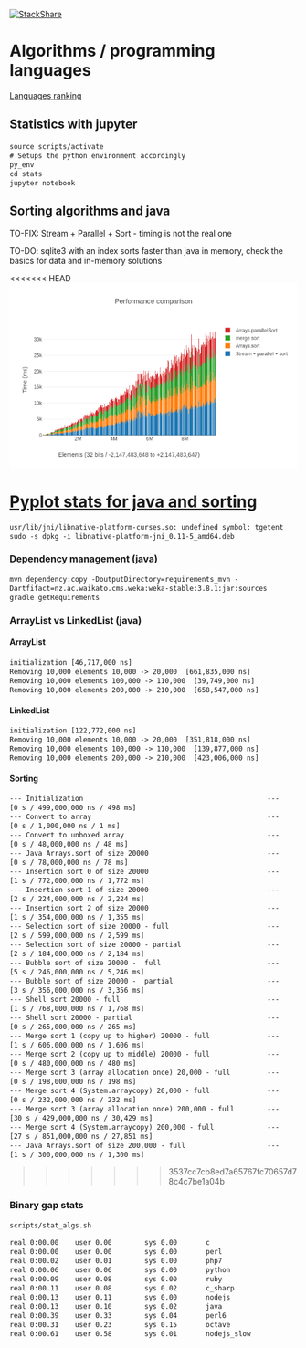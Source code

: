 [![StackShare](https://img.shields.io/badge/tech-stack-0690fa.svg?style=flat)](https://stackshare.io/graphai/graphai)
# Algorithms / programming languages

[Languages ranking](http://spectrum.ieee.org/static/interactive-the-top-programming-languages-2017)

## Statistics with jupyter

```
source scripts/activate
# Setups the python environment accordingly
py_env 
cd stats
jupyter notebook

```

## Sorting algorithms and java
TO-FIX: Stream + Parallel + Sort - timing is not the real one

TO-DO: sqlite3 with an index sorts faster than java in memory, check the basics for data and in-memory solutions

<<<<<<< HEAD
![Comparison](stats/figures/sort_comparison.png)

[Pyplot stats for java and sorting](stats/Java_sorting.md)
=======
```
usr/lib/jni/libnative-platform-curses.so: undefined symbol: tgetent
sudo -s dpkg -i libnative-platform-jni_0.11-5_amd64.deb
```

### Dependency management (java)
```
mvn dependency:copy -DoutputDirectory=requirements_mvn -Dartfifact=nz.ac.waikato.cms.weka:weka-stable:3.8.1:jar:sources
gradle getRequirements
```

### ArrayList vs LinkedList (java)
####  ArrayList
```
initialization [46,717,000 ns]
Removing 10,000 elements 10,000 -> 20,000  [661,835,000 ns]
Removing 10,000 elements 100,000 -> 110,000  [39,749,000 ns]
Removing 10,000 elements 200,000 -> 210,000  [658,547,000 ns]
```
#### LinkedList
```
initialization [122,772,000 ns]
Removing 10,000 elements 10,000 -> 20,000  [351,818,000 ns]
Removing 10,000 elements 100,000 -> 110,000  [139,877,000 ns]
Removing 10,000 elements 200,000 -> 210,000  [423,006,000 ns]
```

#### Sorting
```
--- Initialization                                             ---	 [0 s / 499,000,000 ns / 498 ms]
--- Convert to array                                           ---	 [0 s / 1,000,000 ns / 1 ms]
--- Convert to unboxed array                                   ---	 [0 s / 48,000,000 ns / 48 ms]
--- Java Arrays.sort of size 20000                             ---	 [0 s / 78,000,000 ns / 78 ms]
--- Insertion sort 0 of size 20000                             ---	 [1 s / 772,000,000 ns / 1,772 ms]
--- Insertion sort 1 of size 20000                             ---	 [2 s / 224,000,000 ns / 2,224 ms]
--- Insertion sort 2 of size 20000                             ---	 [1 s / 354,000,000 ns / 1,355 ms]
--- Selection sort of size 20000 - full                        ---	 [2 s / 599,000,000 ns / 2,599 ms]
--- Selection sort of size 20000 - partial                     ---	 [2 s / 184,000,000 ns / 2,184 ms]
--- Bubble sort of size 20000 -  full                          ---	 [5 s / 246,000,000 ns / 5,246 ms]
--- Bubble sort of size 20000 -  partial                       ---	 [3 s / 356,000,000 ns / 3,356 ms]
--- Shell sort 20000 - full                                    ---	 [1 s / 768,000,000 ns / 1,768 ms]
--- Shell sort 20000 - partial                                 ---	 [0 s / 265,000,000 ns / 265 ms]
--- Merge sort 1 (copy up to higher) 20000 - full              ---	 [1 s / 606,000,000 ns / 1,606 ms]
--- Merge sort 2 (copy up to middle) 20000 - full              ---	 [0 s / 480,000,000 ns / 480 ms]
--- Merge sort 3 (array allocation once) 20,000 - full         ---	 [0 s / 198,000,000 ns / 198 ms]
--- Merge sort 4 (System.arraycopy) 20,000 - full              ---	 [0 s / 232,000,000 ns / 232 ms]
--- Merge sort 3 (array allocation once) 200,000 - full        ---	 [30 s / 429,000,000 ns / 30,429 ms]
--- Merge sort 4 (System.arraycopy) 200,000 - full             ---	 [27 s / 851,000,000 ns / 27,851 ms]
--- Java Arrays.sort of size 200,000 - full                    ---	 [1 s / 300,000,000 ns / 1,300 ms]
```
>>>>>>> 3537cc7cb8ed7a65767fc70657d78c4c7be1a04b

### Binary gap stats 
```
scripts/stat_algs.sh
```

```
real 0:00.00    user 0.00        sys 0.00       c
real 0:00.00    user 0.00        sys 0.00       perl
real 0:00.02    user 0.01        sys 0.00       php7
real 0:00.06    user 0.06        sys 0.00       python
real 0:00.09    user 0.08        sys 0.00       ruby
real 0:00.11    user 0.08        sys 0.02       c_sharp
real 0:00.13    user 0.11        sys 0.00       nodejs
real 0:00.13    user 0.10        sys 0.02       java
real 0:00.39    user 0.33        sys 0.04       perl6
real 0:00.31    user 0.23        sys 0.15       octave
real 0:00.61    user 0.58        sys 0.01       nodejs_slow
```

